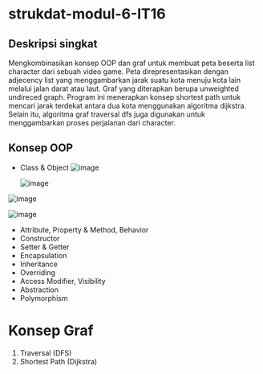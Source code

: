 # strukdat-modul-6-IT16

## Deskripsi singkat

Mengkombinasikan konsep OOP dan graf untuk membuat peta beserta list character dari sebuah video game.
Peta direpresentasikan dengan adjecency list yang menggambarkan jarak suatu kota menuju kota lain melalui jalan darat atau laut. Graf yang diterapkan berupa unweighted undireced graph. Program ini menerapkan konsep shortest path untuk mencari jarak terdekat antara dua kota menggunakan algoritma dijkstra. Selain itu, algoritma graf traversal dfs juga digunakan untuk menggambarkan proses perjalanan dari character.


## Konsep OOP 

- Class & Object
  ![image](https://github.com/fqhhusain/strukdat-modul-6-IT16/assets/88548292/c340c1ac-f457-44da-b606-418b1610b502)

  ![image](https://github.com/fqhhusain/strukdat-modul-6-IT16/assets/88548292/c1815ea7-5e79-4907-9677-37102fd52906)

![image](https://github.com/fqhhusain/strukdat-modul-6-IT16/assets/88548292/f642ea84-f92f-4910-94e2-2b68e5dfcb21)

![image](https://github.com/fqhhusain/strukdat-modul-6-IT16/assets/88548292/ae3ecd1b-f227-4536-85e0-cbaaeea5ddf0)


- Attribute, Property & Method, Behavior
- Constructor
- Setter & Getter
- Encapsulation
- Inheritance
- Overriding
- Access Modifier, Visibility
- Abstraction
- Polymorphism

# Konsep Graf

1. Traversal (DFS)
2. Shortest Path (Dijkstra)

